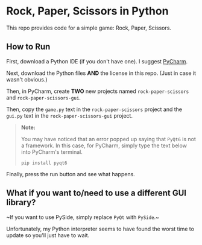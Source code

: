 # Rock, Paper, Scissors in Python

This repo provides code for a simple game: Rock, Paper, Scissors.

## How to Run

First, download a Python IDE (if you don't have one). I suggest [PyCharm](https://www.jetbrains.com/pycharm/).

Next, download the Python files **AND** the license in this repo. (Just in case it wasn't obvious.)

Then, in PyCharm, create **TWO** new projects named `rock-paper-scissors` and `rock-paper-scissors-gui`.

Then, copy the `game.py` text in the `rock-paper-scissors` project and the `gui.py` text in the `rock-paper-scissors-gui` project.

> **Note:**
>
> You may have noticed that an error popped up saying that `PyQt6` is not a framework. In this case, for PyCharm, simply type the text below into PyCharm's terminal.
>
> ```
> pip install pyqt6
> ```

Finally, press the run button and see what happens.

## What if you want to/need to use a different GUI library?

~If you want to use PySide, simply replace `PyQt` with `PySide`.~

Unfortunately, my Python interpreter seems to have found the worst time to update so you'll just have to wait.
